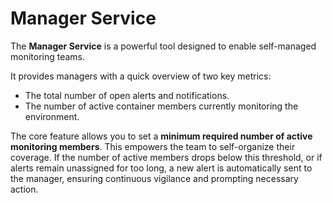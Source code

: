 # Manager Service

The **Manager Service** is a powerful tool designed to enable self-managed monitoring teams.

It provides managers with a quick overview of two key metrics:

- The total number of open alerts and notifications.
- The number of active container members currently monitoring the environment.

The core feature allows you to set a **minimum required number of active monitoring members**. This empowers the team to self-organize their coverage. If the number of active members drops below this threshold, or if alerts remain unassigned for too long, a new alert is automatically sent to the manager, ensuring continuous vigilance and prompting necessary action.
